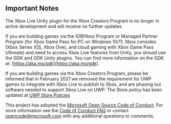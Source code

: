 ## Important Notes

The Xbox Live Unity plugin for the Xbox Creators Program is no longer in active development and will receive no further updates.

If you are building games via the ID@Xbox Program or Managed Partner Program (for Xbox Game Pass for PC on Windows 10/11, Xbox consoles (Xbox Series X|S, Xbox One), and cloud gaming with Xbox Game Pass Ultimate) and need to access Xbox Live features from Unity, you should use the GDK and GDK Unity plugins.  You can find more information on the GDK at: [https://aka.ms/gdk](https://aka.ms/gdk)

If you are building games via the Xbox Creators Program, please be informed that in February 2021 we removed the requirement for UWP games to integrate with Xbox Live to publish to Xbox, and are phasing out software needed to support Xbox Live on UWP. The Store policy has been updated at [UWP Store Policies](https://docs.microsoft.com/en-us/windows/uwp/publish/store-policies)


This project has adopted the [Microsoft Open Source Code of Conduct](https://opensource.microsoft.com/codeofconduct/). For more information see the [Code of Conduct FAQ](https://opensource.microsoft.com/codeofconduct/faq/) or contact [opencode@microsoft.com](mailto:opencode@microsoft.com) with any additional questions or comments.